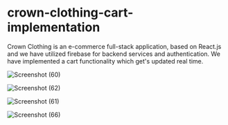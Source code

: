 # crown-clothing-cart-implementation
Crown Clothing is an e-commerce full-stack application, based on React.js and we have utilized firebase for backend services and authentication.  We have implemented a cart functionality which get's updated real time. 

![Screenshot (60)](https://github.com/Aditya-Mandothia/CODE-HELP/assets/81997131/ed40f177-381c-42f7-8eb4-8b48032a35ca)

![Screenshot (62)](https://github.com/Aditya-Mandothia/CODE-HELP/assets/81997131/17e4e41c-b5c9-46b2-b3dc-a7590824048f)

![Screenshot (61)](https://github.com/Aditya-Mandothia/CODE-HELP/assets/81997131/50c467a8-6d6a-4e31-a106-31033eb8a7c1)

![Screenshot (66)](https://github.com/Aditya-Mandothia/CODE-HELP/assets/81997131/0429d339-a0d3-4fc0-83fd-ce620f4ce65e)

